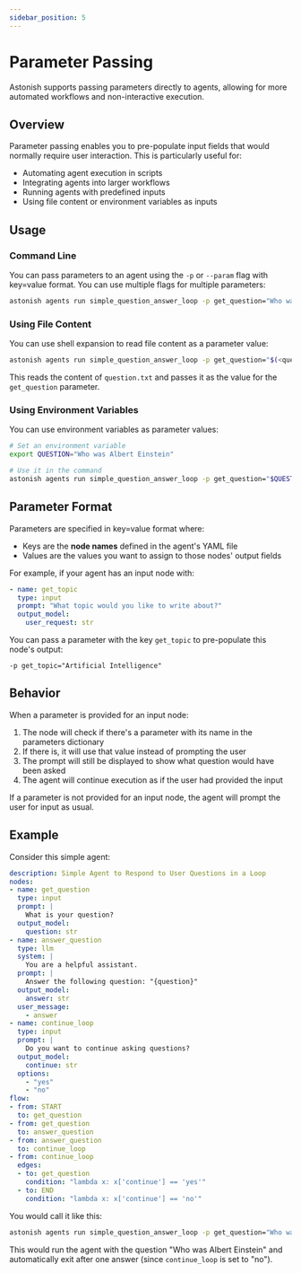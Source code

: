 ```yaml
---
sidebar_position: 5
---
```


# Parameter Passing

Astonish supports passing parameters directly to agents, allowing for more automated workflows and non-interactive execution.

## Overview

Parameter passing enables you to pre-populate input fields that would normally require user interaction. This is particularly useful for:

- Automating agent execution in scripts
- Integrating agents into larger workflows
- Running agents with predefined inputs
- Using file content or environment variables as inputs

## Usage

### Command Line

You can pass parameters to an agent using the `-p` or `--param` flag with key=value format. You can use multiple flags for multiple parameters:

```bash
astonish agents run simple_question_answer_loop -p get_question="Who was Albert Einstein" -p continue_loop=no
```

### Using File Content

You can use shell expansion to read file content as a parameter value:

```bash
astonish agents run simple_question_answer_loop -p get_question="$(<question.txt)" -p continue_loop=no
```

This reads the content of `question.txt` and passes it as the value for the `get_question` parameter.

### Using Environment Variables

You can use environment variables as parameter values:

```bash
# Set an environment variable
export QUESTION="Who was Albert Einstein"

# Use it in the command
astonish agents run simple_question_answer_loop -p get_question="$QUESTION" -p continue_loop=no
```


## Parameter Format

Parameters are specified in key=value format where:

- Keys are the **node names** defined in the agent's YAML file
- Values are the values you want to assign to those nodes' output fields

For example, if your agent has an input node with:

```yaml
- name: get_topic
  type: input
  prompt: "What topic would you like to write about?"
  output_model:
    user_request: str
```

You can pass a parameter with the key `get_topic` to pre-populate this node's output:

```
-p get_topic="Artificial Intelligence"
```

## Behavior

When a parameter is provided for an input node:

1. The node will check if there's a parameter with its name in the parameters dictionary
2. If there is, it will use that value instead of prompting the user
3. The prompt will still be displayed to show what question would have been asked
4. The agent will continue execution as if the user had provided the input

If a parameter is not provided for an input node, the agent will prompt the user for input as usual.

## Example

Consider this simple agent:

```yaml
description: Simple Agent to Respond to User Questions in a Loop
nodes:
- name: get_question
  type: input
  prompt: |
    What is your question?
  output_model:
    question: str
- name: answer_question
  type: llm
  system: |
    You are a helpful assistant.
  prompt: |
    Answer the following question: "{question}"
  output_model:
    answer: str
  user_message:
    - answer
- name: continue_loop
  type: input
  prompt: |
    Do you want to continue asking questions?
  output_model:
    continue: str
  options:
    - "yes"
    - "no"
flow:
- from: START
  to: get_question
- from: get_question
  to: answer_question
- from: answer_question
  to: continue_loop
- from: continue_loop
  edges:
  - to: get_question
    condition: "lambda x: x['continue'] == 'yes'"
  - to: END
    condition: "lambda x: x['continue'] == 'no'"
```

You would call it like this:

```bash
astonish agents run simple_question_answer_loop -p get_question="Who was Albert Einstein" -p continue_loop=no
```

This would run the agent with the question "Who was Albert Einstein" and automatically exit after one answer (since `continue_loop` is set to "no").
